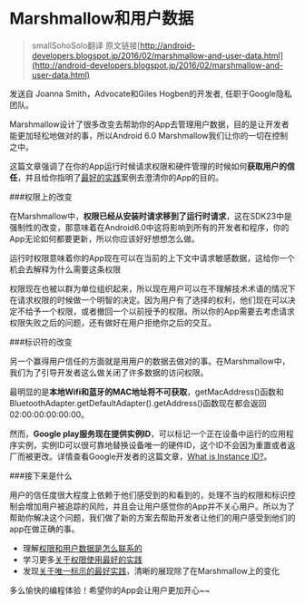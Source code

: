 # Marshmallow和用户数据

>smallSohoSolo翻译 原文链接[http://android-developers.blogspot.jp/2016/02/marshmallow-and-user-data.html](http://android-developers.blogspot.jp/2016/02/marshmallow-and-user-data.html)

发送自 Joanna Smith，Advocate和Giles Hogben的开发者, 任职于Google隐私团队。

Marshmallow设计了很多改变去帮助你的App去管理用户数据，目的是让开发者能更加轻松地做对的事，所以Android 6.0 Marshmallow我们让你的一切在控制之中。

这篇文章强调了在你的App运行时候请求权限和硬件管理的时候如何**获取用户的信任**，并且给你指明了[最好的实践](http://developer.android.com/training/best-permissions-ids.html?utm_campaign=android_discussion_marshmallow_020116&utm_source=anddev&utm_medium=blog)案例去澄清你的App的目的。

###权限上的改变

在Marshmallow中，**权限已经从安装时请求移到了运行时请求**，这在SDK23中是强制性的改变，那意味着在Android6.0中这将影响到所有的开发者和程序，你的App无论如何都要更新，所以你应该好好想想怎么做。

运行时权限意味着你的App现在可以在当前的上下文中请求敏感数据，这给你一个机会去解释为什么需要这条权限

权限现在也被以群为单位组织起来，所以现在用户可以在不理解技术术语的情况下在请求权限的时候做一个明智的决定。因为用户有了选择的权利，他们现在可以决定不给予一个权限，或者撤回一个以前授予的权限。所以你的App需要去考虑请求权限失败之后的问题，还有做好在用户拒绝你之后的交互。

###标识符的改变

另一个赢得用户信任的方面就是用用户的数据去做对的事。在Marshmallow中，我们为了引导开发者这么做关闭了许多数据的访问权限。

最明显的是**本地Wifi和蓝牙的MAC地址将不可获取**，getMacAddress()函数和BluetoothAdapter.getDefaultAdapter().getAddress()函数现在都会返回02:00:00:00:00:00。

然而，**Google play服务现在提供实例ID**，可以标记一个正在设备中运行的应用程序实例，实例ID可以很可靠地替换设备唯一的硬件ID，这个ID不会因为重置或者返厂而被更改。详情查看Google开发者的这篇文章，[What is Instance ID?](https://developers.google.com/instance-id/?utm_campaign=android_discussion_marshmallow_020116&utm_source=anddev&utm_medium=blog)。

###接下来是什么

用户的信任度很大程度上依赖于他们感受到的和看到的，处理不当的权限和标识控制会增加用户被追踪的风险，并且会让用户感觉你的App并不关心用户。所以为了帮助你解决这个问题，我们做了新的方案去帮助开发者让他们的用户感受到他们的app在做正确的事。

- 理解[权限和用户数据是怎么联系的](http://developer.android.com/training/articles/user-data-overview.html?utm_campaign=android_discussion_marshmallow_020116&utm_source=anddev&utm_medium=blog)
- 学习更多[关于权限使用最好的实践](http://developer.android.com/training/articles/user-data-permissions.html?utm_campaign=android_discussion_marshmallow_020116&utm_source=anddev&utm_medium=blog)
- 发现[关于唯一标示的最好实践](http://developer.android.com/training/articles/user-data-ids.html?utm_campaign=android_discussion_marshmallow_020116&utm_source=anddev&utm_medium=blog)，清晰的展现除了在Marshmallow上的变化

多么愉快的编程体验！希望你的App会让用户更加开心~~
